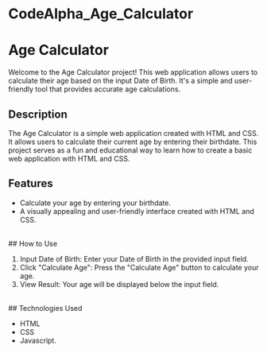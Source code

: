 # CodeAlpha_Age_Calculator
# Age Calculator
Welcome to the Age Calculator project! This web application allows users to calculate their age based on the input Date of Birth. It's a simple and user-friendly tool that provides accurate age calculations.
<br>
## Description

The Age Calculator is a simple web application created with HTML and CSS. It allows users to calculate their current age by entering their birthdate. This project serves as a fun and educational way to learn how to create a basic web application with HTML and CSS.
<br>
## Features

- Calculate your age by entering your birthdate.
- A visually appealing and user-friendly interface created with HTML and CSS.
<br>
## How to Use

1. Input Date of Birth: Enter your Date of Birth in the provided input field.
2. Click "Calculate Age": Press the "Calculate Age" button to calculate your age.
3. View Result: Your age will be displayed below the input field.
<br>
## Technologies Used

- HTML
- CSS
- Javascript.
